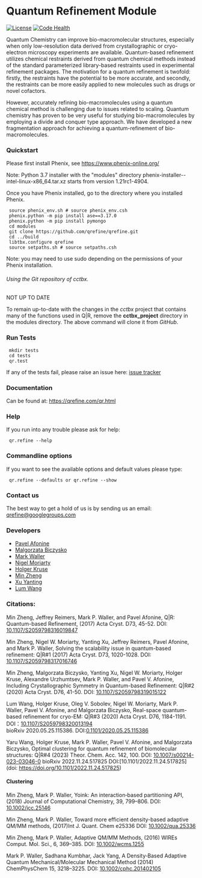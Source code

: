 # Quantum Refinement Module

[![License](https://img.shields.io/badge/License-Apache%202.0-blue.svg)](https://opensource.org/licenses/Apache-2.0)
[![Code Health](https://landscape.io/github/qrefine/qrefine/master/landscape.svg?style=flat)](https://landscape.io/github/qrefine/qrefine/master)


Quantum Chemistry can improve bio-macromolecular structures,
especially when only low-resolution data derived from crystallographic
or cryo-electron microscopy experiments are available. Quantum-based
refinement utilizes chemical restraints derived from quantum chemical
methods instead of the standard parameterized library-based restraints
used in experimental refinement packages. The motivation for a quantum
refinement is twofold: firstly, the restraints have the potential to
be more accurate, and secondly, the restraints can be more easily
applied to new molecules such as drugs or novel cofactors.

However, accurately refining bio-macromolecules using a quantum
chemical method is challenging due to issues related to
scaling. Quantum chemistry has proven to be very useful for studying
bio-macromolecules by employing a divide and conquer type approach. We
have developed a new fragmentation approach for achieving a
quantum-refinement of bio-macromolecules.


### Quickstart

Please first install Phenix, see https://www.phenix-online.org/

Note: Python 3.7 installer with the "modules" directory phenix-installer-<version>-intel-linux-x86_64.tar.xz starts from version 1.21rc1-4904.

Once you have Phenix installed, go to the directory where you installed Phenix.

```
 source phenix_env.sh # source phenix_env.csh
 phenix.python -m pip install ase==3.17.0
 phenix.python -m pip install pymongo
 cd modules
 git clone https://github.com/qrefine/qrefine.git
 cd ../build
 libtbx.configure qrefine
 source setpaths.sh # source setpaths.csh
 ```
 Note: you may need to use sudo depending on the permissions of your Phenix installation.

 ###### Using the Git repository of *cctbx*.

NOT UP TO DATE

To remain up-to-date with the changes in the *cctbx* project that contains many
of the functions used in Q|R, remove the **cctbx_project** directory in the
modules directory. The above command will clone it from *GitHub*.

 ### Run Tests 

``` 
 mkdir tests
 cd tests
 qr.test
```
If any of the tests fail, please raise an issue here: [issue tracker](https://github.com/qrefine/qrefine/issues)

 ### Documentation
 
 Can be found at: https://qrefine.com/qr.html
 

### Help 

If you run into any trouble please ask for help:
```
 qr.refine --help
```

### Commandline options

If you want to see the available options and default values please type:
```
 qr.refine --defaults or qr.refine --show
``` 


 

### Contact us 

The best way to get a hold of us is by sending us an email: qrefine@googlegroups.com


### Developers


* [Pavel Afonine](https://github.com/pafonine)
* [Malgorzata Biczysko](https://github.com/biczysko)
* [Mark Waller](https://github.com/mpwaller)
* [Nigel Moriarty](https://github.com/nwmoriarty)
* [Holger Kruse](https://github.com/hokru)
* [Min Zheng](https://github.com/zhengmin317)
* [Xu Yanting](https://github.com/yanting0928)
* [Lum Wang](https://github.com/Mooooony)



### Citations:

Min Zheng, Jeffrey Reimers, Mark P. Waller, and Pavel Afonine,
Q|R: Quantum-based Refinement, 
(2017) Acta Cryst. D73, 45-52.
DOI: [10.1107/S2059798316019847](http://scripts.iucr.org/cgi-bin/paper?S2059798316019847)

Min Zheng, Nigel W. Moriarty, Yanting Xu, Jeffrey Reimers,  Pavel Afonine, and Mark P. Waller,
Solving the scalability issue in quantum-based refinement: Q|R#1
(2017) Acta Cryst. D73, 1020-1028.
DOI: [10.1107/S2059798317016746](http://scripts.iucr.org/cgi-bin/paper?S2059798317016746)

Min Zheng, Malgorzata Biczysko, Yanting Xu, Nigel W. Moriarty, Holger Kruse, Alexandre Urzhumtsev, Mark P. Waller, and Pavel V. Afonine,
Including Crystallographic Symmetry in Quantum-based Refinement: Q|R#2
(2020) Acta Cryst. D76, 41-50.
DOI: [10.1107/S2059798319015122](http://scripts.iucr.org/cgi-bin/paper?S2059798319015122)

Lum Wang, Holger Kruse, Oleg V. Sobolev, Nigel W. Moriarty, Mark P. Waller, Pavel V. Afonine, and Malgorzata Biczysko,
Real-space quantum-based refinement for cryo-EM: Q|R#3
(2020) Acta Cryst. D76, 1184-1191. 
DOI：[10.1107/S2059798320013194](https://doi.org/10.1107/S2059798320013194)  
bioRxiv 2020.05.25.115386. 
DOI:[0.1101/2020.05.25.115386](https://www.biorxiv.org/content/10.1101/2020.05.25.115386v1)

Yaru Wang, Holger Kruse, Mark P. Waller, Pavel V. Afonine, and Malgorzata Biczysko,
Optimal clustering for quantum refinement of biomolecular structures: Q|R#4
(2023) Theor. Chem. Acc. 142, 100.
DOI: [10.1007/s00214-023-03046-0](https://doi.org/10.1007/s00214-023-03046-0)
bioRxiv 2022.11.24.517825
DOI:[10.1101/2022.11.24.517825](doi: https://doi.org/10.1101/2022.11.24.517825)


#### Clustering

Min Zheng, Mark P. Waller, 
Yoink: An interaction‐based partitioning API,
(2018) Journal of Computational Chemistry, 39, 799–806.
DOI: [10.1002/jcc.25146](https://doi.org/10.1002/jcc.25146)

Min Zheng, Mark P. Waller, 
Toward more efficient density-based adaptive QM/MM methods, 
(2017)Int J. Quant. Chem  e25336 
DOI: [10.1002/qua.25336](https://doi.org/10.1002/qua.25336)

Min Zheng, Mark P. Waller, Adaptive QM/MM Methods,
(2016) WIREs Comput. Mol. Sci., 6, 369–385.
DOI: [10.1002/wcms.1255](https://doi.org/10.1002/wcms.1255)

Mark P. Waller, Sadhana Kumbhar, Jack Yang,
A Density‐Based Adaptive Quantum Mechanical/Molecular Mechanical Method
(2014) ChemPhysChem  15, 3218–3225. 
DOI: [10.1002/cphc.201402105](https://doi.org/10.1002/cphc.201402105 )



